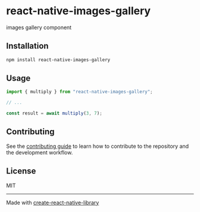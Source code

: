 # react-native-images-gallery
images gallery component
## Installation

```sh
npm install react-native-images-gallery
```

## Usage

```js
import { multiply } from "react-native-images-gallery";

// ...

const result = await multiply(3, 7);
```

## Contributing

See the [contributing guide](CONTRIBUTING.md) to learn how to contribute to the repository and the development workflow.

## License

MIT

---

Made with [create-react-native-library](https://github.com/callstack/react-native-builder-bob)
